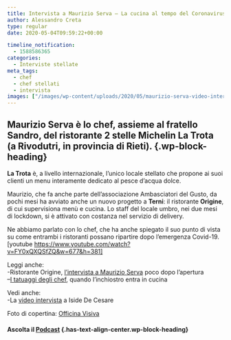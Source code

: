 ```yaml
---
title: Intervista a Maurizio Serva – La cucina al tempo del Coronavirus
author: Alessandro Creta
type: regular
date: 2020-05-04T09:59:22+00:00

timeline_notification:
  - 1588586365
categories:
  - Interviste stellate
meta_tags:
  - chef
  - chef stellati
  - intervista
images: ["/images/wp-content/uploads/2020/05/maurizio-serva-video-intervista.webp"]
---
```

## Maurizio Serva è lo chef, assieme al fratello Sandro, del ristorante 2 stelle Michelin La Trota (a Rivodutri, in provincia di Rieti). {.wp-block-heading}

**La Trota** è, a livello internazionale, l&#8217;unico locale stellato che propone ai suoi clienti un menu interamente dedicato al pesce d&#8217;acqua dolce. 

Maurizio, che fa anche parte dell&#8217;associazione Ambasciatori del Gusto, da pochi mesi ha avviato anche un nuovo progetto a **Terni**: il ristorante **Origine**, di cui supervisiona menù e cucina. Lo staff del locale umbro, nei due mesi di lockdown, si è attivato con costanza nel servizio di delivery.

Ne abbiamo parlato con lo chef, che ha anche spiegato il suo punto di vista su come entrambi i ristoranti possano ripartire dopo l&#8217;emergenza Covid-19. [youtube https://www.youtube.com/watch?v=FY0xQXQSfZQ&w=677&h=381] 

Leggi anche:  
-Ristorante Origine, <a rel="noreferrer noopener" href="https://aleepepe.com/2019/12/21/la-nuova-origine-della-terni-gourmet-parola-di-maurizio-serva/" target="_blank">l&#8217;intervista a Maurizio Serva</a> poco dopo l&#8217;apertura  
&#8211;<a rel="noreferrer noopener" href="https://aleepepe.com/2020/04/22/tatuaggi-degli-chef/" target="_blank">I tatuaggi degli chef</a>, quando l&#8217;inchiostro entra in cucina

Vedi anche:  
-La <a rel="noreferrer noopener" href="https://aleepepe.com/2020/04/19/intervista-iside-de-cesare/" target="_blank">video intervista</a> a Iside De Cesare

Foto di copertina: <a rel="noreferrer noopener" href="http://www.officinavisiva.it/" target="_blank">Officina Visiva </a>

#### **Ascolta il <a rel="noreferrer noopener" href="https://apple.co/352xcOm" target="_blank">Podcast</a>** {.has-text-align-center.wp-block-heading}